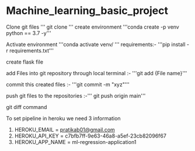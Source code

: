 # Machine_learning_basic_project
Clone git files
'''
git clone
'''
create environment  '''conda create -p venv python == 3.7 -y'''

Activate environment  '''conda activate venv/
'''
requirements:- '''pip install -r requirements.txt'''

create flask file 

add Files into git repository through local terminal :- '''git add {File name}'''

commit this created files :- '''git commit -m "xyz"'''

push git files to the repositories :-''' git push origin main'''

git diff command

To set pipeline in heroku we need 3 information

1. HEROKU_EMAIL = pratikab01@gmail.com
2. HEROKU_API_KEY = c7bfb7ff-9e63-46a8-a5ef-23cb82096f67
3. HEROKU_APP_NAME =  ml-regression-application1